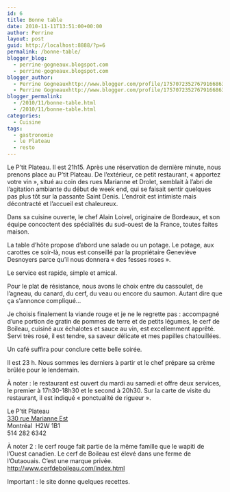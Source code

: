 ```yaml
---
id: 6
title: Bonne table
date: 2010-11-11T13:51:00+00:00
author: Perrine
layout: post
guid: http://localhost:8888/?p=6
permalink: /bonne-table/
blogger_blog:
  - perrine-gogneaux.blogspot.com
  - perrine-gogneaux.blogspot.com
blogger_author:
  - Perrine Gogneauxhttp://www.blogger.com/profile/17570723527679166863noreply@blogger.com
  - Perrine Gogneauxhttp://www.blogger.com/profile/17570723527679166863noreply@blogger.com
blogger_permalink:
  - /2010/11/bonne-table.html
  - /2010/11/bonne-table.html
categories:
  - Cuisine
tags:
  - gastronomie
  - le Plateau
  - resto
---
```

Le P’tit Plateau. Il est 21h15. Après une réservation de dernière minute, nous prenons place au P’tit Plateau. De l’extérieur, ce petit restaurant, « apportez votre vin », situé au coin des rues Marianne et Drolet, semblait à l’abri de l’agitation ambiante du début de week end, qui se faisait sentir quelques pas plus tôt sur la passante Saint Denis. L’endroit est intimiste mais décontracté et l’accueil est chaleureux.<!--more-->

Dans sa cuisine ouverte, le chef Alain Loivel, originaire de Bordeaux, et son équipe concoctent des spécialités du sud-ouest de la France, toutes faites maison.

<div class="MsoNormal">
  <p>
    La table d’hôte propose d’abord une salade ou un potage. Le potage, aux carottes ce soir-là, nous est conseillé par la propriétaire Geneviève Desnoyers parce qu’il nous donnera « des fesses roses ».
  </p>
  
  <p>
    Le service est rapide, simple et amical.
  </p>
  
  <p>
    Pour le plat de résistance, nous avons le choix entre du cassoulet, de l’agneau, du canard, du cerf, du veau ou encore du saumon. Autant dire que ça s’annonce compliqué…
  </p>
  
  <p>
    Je choisis finalement la viande rouge et je ne le regrette pas : accompagné d’une portion de gratin de pommes de terre et de petits légumes, le cerf de Boileau, cuisiné aux échalotes et sauce au vin, est excellemment apprêté. Servi très rosé, il est tendre, sa saveur délicate et mes papilles chatouillées.
  </p>
  
  <p>
    Un café suffira pour conclure cette belle soirée.
  </p>
  
  <p>
    Il est 23 h. Nous sommes les derniers à partir et le chef prépare sa crème brûlée pour le lendemain.
  </p>
  
  <p>
    À noter : le restaurant est ouvert du mardi au samedi et offre deux services, le premier à 17h30-18h30 et le second à 20h30. Sur la carte de visite du restaurant, il est indiqué « ponctualité de rigueur ».
  </p>
  
  <p>
    Le P’tit Plateau<br /> <a href="http://www.blogger.com/goog_510241138">330 rue Marianne Est<br /> </a>Montréal  H2W 1B1<br /> 514 282 6342
  </p>
  
  <p>
    À noter 2 : le cerf rouge fait partie de la même famille que le wapiti de l&rsquo;Ouest canadien. Le cerf de Boileau est élevé dans une ferme de l’Outaouais. C’est une marque privée. <a href="http://www.cerfdeboileau.com/index.html">http://www.cerfdeboileau.com/index.html</a>
  </p>
  
  <p>
    Important : le site donne quelques recettes.
  </p>
</div>